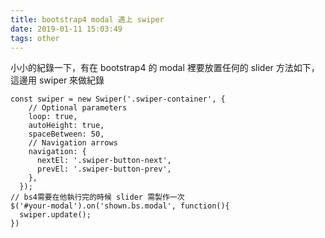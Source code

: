 ```yaml
---
title: bootstrap4 modal 遇上 swiper
date: 2019-01-11 15:03:49
tags: other
---
```


小小的紀錄一下，有在 bootstrap4 的 modal 裡要放置任何的 slider 方法如下，這邊用 swiper 來做紀錄

```
const swiper = new Swiper('.swiper-container', {
    // Optional parameters
    loop: true,
    autoHeight: true,
    spaceBetween: 50,
    // Navigation arrows
    navigation: {
      nextEl: '.swiper-button-next',
      prevEl: '.swiper-button-prev',
    },
  });
// bs4需要在他執行完的時候 slider 需製作一次
$('#your-modal').on('shown.bs.modal', function(){
  swiper.update();
})
```
